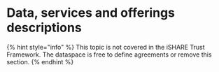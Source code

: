 # Data, services and offerings descriptions

{% hint style="info" %}
This topic is not covered in the iSHARE Trust Framework. The dataspace is free to define agreements or remove this section.
{% endhint %}
